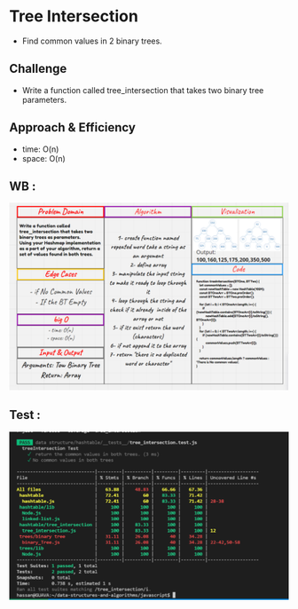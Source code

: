 # Tree Intersection

- Find common values in 2 binary trees.

## Challenge

- Write a function called tree_intersection that takes two binary tree parameters.


## Approach & Efficiency
- time: O(n)
- space: O(n)

## WB :

![image info](./wti.png)

## Test : 

![image info](./titest.png)